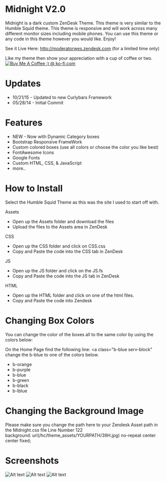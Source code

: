 Midnight V2.0
=======================
Midnight is a dark custom ZenDesk Theme.  This theme is very similar to the Humble Squid theme.  This theme is responsive and will work across many different monitor sizes including mobile phones.  You can use this theme or any code in this theme however you would like.  Enjoy!

See it Live Here:  http://moderatorwes.zendesk.com (for a limited time only)

Like my theme then show your appreciation with a cup of coffee or two.  
<a href='http://ko-fi.com?i=8d141fc13e992fb' target='_blank'><img style='border:0px' src='http://ko-fi.com/img/button-4.png' border='0' alt='Buy Me A Coffee :) @ ko-fi.com' /></a>

Updates
========
* 10/21/15 - Updated to new Curlybars Framework
* 05/28/14 - Initial Commit



Features
=========
* NEW - Now with Dynamic Category boxes
* Bootstrap Responsive FrameWork
* Custom colored boxes (use all colors or choose the color you like best)
* FontAwesome Icons
* Google Fonts
* Custom HTML, CSS, & JavaScript
* more..

How to Install
==============

Select the Humble Squid Theme as this was the site I used to start off with.  

Assets
* Open up the Assets folder and download the files
* Upload the files to the Assets area in ZenDesk

CSS
* Open up the CSS folder and click on CSS.css
* Copy and Paste the code into the CSS tab in ZenDesk

JS
* Open up the JS folder and click on the JS.fs
* Copy and Paste the code into the JS tab in ZenDesk

HTML
* Open up the HTML folder and click on one of the html files.
* Copy and Paste the code into Zendesk



Changing Box Colors
===================
You can change the color of the boxes all to the same color by using the colors below:

On the Home Page find the following line:  <a class="b-blue serv-block"  change the b-blue to one of the colors below.

* b-orange
* b-purple
* b-blue
* b-green
* b-black
* b-lblue


Changing the Background Image
==============================
Please make sure you change the path here to your Zendesk Asset path in the Midnight.css file Line Number 122  
background: url(/hc/theme_assets/YOURPATH/39H.jpg) no-repeat center center fixed;

Screenshots
===========
![Alt text](/Screenshots/Midnight-Home.png?raw=true "Home Page")
![Alt text](/Screenshots/Midnight-Community.png?raw=true "Community Page")
![Alt text](/Screenshots/Midnight-Contributions.png?raw=true "Contributions")



